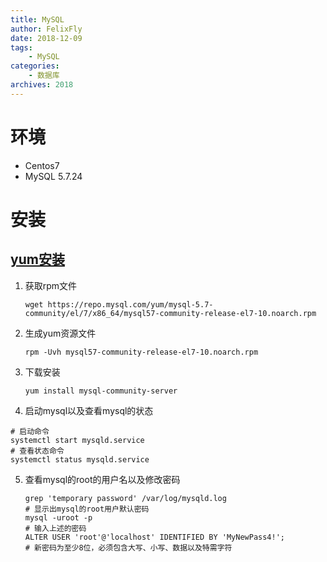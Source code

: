 ```yaml
---
title: MySQL
author: FelixFly
date: 2018-12-09
tags:
    - MySQL
categories: 
    - 数据库
archives: 2018
---
```


# 环境

* Centos7
* MySQL 5.7.24

# 安装

## [yum安装](https://dev.mysql.com/doc/mysql-yum-repo-quick-guide/en/#repo-qg-yum-fresh-install)

1. 获取rpm文件

   ```shell
   wget https://repo.mysql.com/yum/mysql-5.7-community/el/7/x86_64/mysql57-community-release-el7-10.noarch.rpm
   ```

2. 生成yum资源文件

   ```shell
   rpm -Uvh mysql57-community-release-el7-10.noarch.rpm
   ```

3. 下载安装

   ```she
   yum install mysql-community-server
   ```

4.  启动mysql以及查看mysql的状态

   ```shell
   # 启动命令
   systemctl start mysqld.service
   # 查看状态命令
   systemctl status mysqld.service
   ```

5. 查看mysql的root的用户名以及修改密码

   ```shell
   grep 'temporary password' /var/log/mysqld.log
   # 显示出mysql的root用户默认密码
   mysql -uroot -p
   # 输入上述的密码
   ALTER USER 'root'@'localhost' IDENTIFIED BY 'MyNewPass4!';
   # 新密码为至少8位，必须包含大写、小写、数据以及特需字符
   ```


